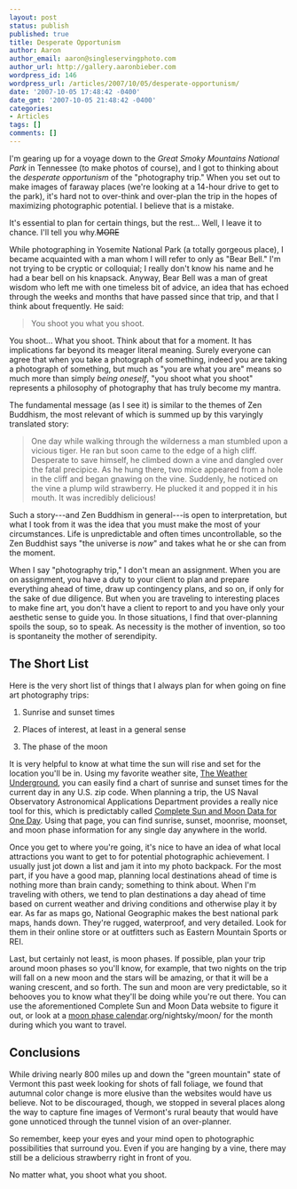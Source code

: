 ```yaml
---
layout: post
status: publish
published: true
title: Desperate Opportunism
author: Aaron
author_email: aaron@singleservingphoto.com
author_url: http://gallery.aaronbieber.com
wordpress_id: 146
wordpress_url: /articles/2007/10/05/desperate-opportunism/
date: '2007-10-05 17:48:42 -0400'
date_gmt: '2007-10-05 21:48:42 -0400'
categories:
- Articles
tags: []
comments: []
---
```


I'm gearing up for a voyage down to the _Great Smoky Mountains National Park_ in
Tennessee (to make photos of course), and I got to thinking about the _desperate
opportunism_ of the "photography trip." When you set out to make images of
faraway places (we're looking at a 14-hour drive to get to the park), it's hard
not to over-think and over-plan the trip in the hopes of maximizing photographic
potential. I believe that is a mistake.

It's essential to plan for certain things, but the rest... Well, I leave it to
chance. I'll tell you why.~~MORE~~

While photographing in Yosemite National Park (a totally gorgeous place), I
became acquainted with a man whom I will refer to only as "Bear Bell." I'm not
trying to be cryptic or colloquial; I really don't know his name and he had a
bear bell on his knapsack. Anyway, Bear Bell was a man of great wisdom who left
me with one timeless bit of advice, an idea that has echoed through the weeks
and months that have passed since that trip, and that I think about
frequently. He said:

> You shoot you what you shoot.

You shoot... What you shoot. Think about that for a moment. It has implications
far beyond its meager literal meaning. Surely everyone can agree that when you
take a photograph of something, indeed you are taking a photograph of something,
but much as "you are what you are" means so much more than simply _being
oneself_, "you shoot what you shoot" represents a philosophy of photography that
has truly become my mantra.

The fundamental message (as I see it) is similar to the themes of Zen Buddhism,
the most relevant of which is summed up by this varyingly translated story:

> One day while walking through the wilderness a man stumbled upon a vicious
> tiger. He ran but soon came to the edge of a high cliff.  Desperate to save
> himself, he climbed down a vine and dangled over the fatal precipice. As he
> hung there, two mice appeared from a hole in the cliff and began gnawing on
> the vine. Suddenly, he noticed on the vine a plump wild strawberry. He plucked
> it and popped it in his mouth. It was incredibly delicious!

Such a story---and Zen Buddhism in general---is open to interpretation, but what
I took from it was the idea that you must make the most of your
circumstances. Life is unpredictable and often times uncontrollable, so the Zen
Buddhist says "the universe is _now_" and takes what he or she can from the
moment.

When I say "photography trip," I don't mean an assignment. When you are on
assignment, you have a duty to your client to plan and prepare everything ahead
of time, draw up contingency plans, and so on, if only for the sake of due
diligence. But when you are traveling to interesting places to make fine art,
you don't have a client to report to and you have only your aesthetic sense to
guide you. In those situations, I find that over-planning spoils the soup, so to
speak. As necessity is the mother of invention, so too is spontaneity the mother
of serendipity.

## The Short List

Here is the very short list of things that I always plan for when going on fine
art photography trips:

1. Sunrise and sunset times

2. Places of interest, at least in a general sense

3. The phase of the moon

It is very helpful to know at what time the sun will rise and set for the
location you'll be in. Using my favorite weather
site, [The Weather Underground][wunderground], you can easily find a chart of
sunrise and sunset times for the current day in any U.S. zip code. When planning
a trip, the US Naval Observatory Astronomical Applications Department provides a
really nice tool for this, which is predictably
called [Complete Sun and Moon Data for One Day][sunmoon]. Using that page, you
can find sunrise, sunset, moonrise, moonset, and moon phase information for any
single day anywhere in the world.

[wunderground]: http://www.weatherunderground.com
[sunmoon]: http://aa.usno.navy.mil/data/docs/RS_OneDay.php 

Once you get to where you're going, it's nice to have an idea of what local
attractions you want to get to for potential photographic achievement. I usually
just jot down a list and jam it into my photo backpack. For the most part, if
you have a good map, planning local destinations ahead of time is nothing more
than brain candy; something to think about. When I'm traveling with others, we
tend to plan destinations a day ahead of time based on current weather and
driving conditions and otherwise play it by ear. As far as maps go, National
Geographic makes the best national park maps, hands down. They're rugged,
waterproof, and very detailed. Look for them in their online store or at
outfitters such as Eastern Mountain Sports or REI.

Last, but certainly not least, is moon phases. If possible, plan your trip
around moon phases so you'll know, for example, that two nights on the trip will
fall on a new moon and the stars will be amazing, or that it will be a waning
crescent, and so forth. The sun and moon are very predictable, so it behooves
you to know what they'll be doing while you're out there. You can use the
aforementioned Complete Sun and Moon Data website to figure it out, or look at
a [moon phase calendar](http://stardate).org/nightsky/moon/ for the month during
which you want to travel.

## Conclusions

While driving nearly 800 miles up and down the "green mountain" state of Vermont
this past week looking for shots of fall foliage, we found that autumnal color
change is more elusive than the websites would have us believe. Not to be
discouraged, though, we stopped in several places along the way to capture fine
images of Vermont's rural beauty that would have gone unnoticed through the
tunnel vision of an over-planner.

So remember, keep your eyes and your mind open to photographic possibilities
that surround you. Even if you are hanging by a vine, there may still be a
delicious strawberry right in front of you.

No matter what, you shoot what you shoot.

